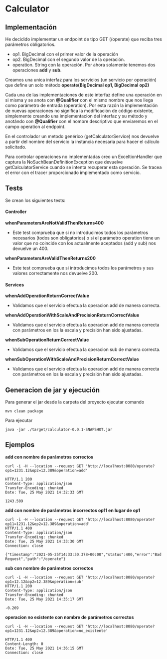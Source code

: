 # Calculator

## Implementación
He decidido implementar un endpoint de tipo GET (/operate) que reciba tres parámetros obligatorios.

- op1. BigDecimal con el primer valor de la operación
- op2. BigDecimal con el segundo valor de la operación.
- operation. String con la operación. Por ahora solamente tenemos dos operaciones **add** y **sub**.

Creamos una unica interfaz para los servicios (un servicio por operación) que define un solo método **operate(BigDecimal op1, BigDecimal op2)**

Cada una de las implementaciones de este interfaz define una operación en si misma y se anota con **@Qualifier** con el mismo nombre que nos llega como parámetro de entrada (operation). Por esta razón la implementación de nuevas operaciones no significa la modificación de código existente, simplemente creando una implementacion del interfaz y su método y anotándo con **@Qualifier** con el nombre descriptivo que enviaremos en el campo operation al endpoint.

En el controlador un metodo genérico (getCalculatorService) nos devuelve a partir del nombre del servicio la instancia necesaria para hacer el cálculo solicitado.

Para controlar operaciones no implementadas creo un ExceltionHandler que captura la NoSuchBeanDefinitionException que devuelve getCalculatorService cuando se intenta recuperar esta operación. Se tracea el error con el tracer proporcionado implementado como servicio.

## Tests
Se crean los siguientes tests:

#### Controller
**whenParametersAreNotValidThenReturns400**
- Este test comprueba que si no introducimos todos los parámetros necesarios (todos son obligatorios) o si el parámetro operation tiene un valor que no coincide con los actualmente aceptados (add y sub) nos devuelve un 400.

**whenParametersAreValidThenReturns200**
- Este test comprueba que si introducimos todos los parámetros y sus valores correctamente nos devuelve 200.

#### Services
**whenAddOperationReturnCorrectValue**
- Validamos que el servicio efectua la operacion add de manera correcta.

**whenAddOperationWithScaleAndPrecisionReturnCorrectValue**
- Validamos que el servicio efectua la operacion add de manera correcta con parámetros en los la escala y precisión han sido ajustadas.

**whenSubOperationReturnCorrectValue**
- Validamos que el servicio efectua la operacion sub de manera correcta.

**whenSubOperationWithScaleAndPrecisionReturnCorrectValue**
- Validamos que el servicio efectua la operacion add de manera correcta con parámetros en los la escala y precisión han sido ajustadas.

## Generacion de jar y ejecución

Para generar el jar desde la carpeta del proyecto ejecutar comando

    mvn clean package

Para ejecutar

    java -jar ./target/calculator-0.0.1-SNAPSHOT.jar

## Ejemplos

**add con nombre de parámetros correctos**

    curl -i -H --location --request GET 'http://localhost:8080/operate?op1=1231.12&op2=12.389&operation=add'
    
	HTTP/1.1 200
	Content-Type: application/json
	Transfer-Encoding: chunked
	Date: Tue, 25 May 2021 14:32:33 GMT

	1243.509
    
**add con nombre de parámetros incorrectos op11 en lugar de op1**

	curl -i -H --location --request GET 'http://localhost:8080/operate?op11=1231.12&op2=12.389&operation=add'
	HTTP/1.1 400
	Content-Type: application/json
	Transfer-Encoding: chunked
	Date: Tue, 25 May 2021 14:33:30 GMT
	Connection: close

	{"timestamp":"2021-05-25T14:33:30.378+00:00","status":400,"error":"Bad Request","path":"/operate"}

**sub con nombre de parámetros correctos**

	curl -i -H --location --request GET 'http://localhost:8080/operate?op1=12.12&op2=12.389&operation=sub'	
	HTTP/1.1 200
	Content-Type: application/json
	Transfer-Encoding: chunked
	Date: Tue, 25 May 2021 14:35:17 GMT

	-0.269
    

**operacion no existente con nombre de parámetros correctos**

	curl -i -H --location --request GET 'http://localhost:8080/operate?op1=1231.12&op2=12.389&operation=no_existente'
	
	HTTP/1.1 400
	Content-Length: 0
	Date: Tue, 25 May 2021 14:36:15 GMT
	Connection: close


